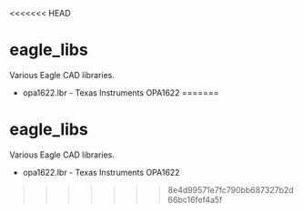 <<<<<<< HEAD
# eagle_libs
Various Eagle CAD libraries.

* opa1622.lbr - Texas Instruments OPA1622
=======
# eagle_libs
Various Eagle CAD libraries.

* opa1622.lbr - Texas Instruments OPA1622
>>>>>>> 8e4d99571e7fc790bb687327b2d66bc16fef4a5f
